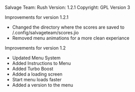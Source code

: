 Salvage Team: Rush
Version: 1.2.1
Copyright: GPL Version 3

Improvements for version 1.2.1

  * Changed the directory where the scores are saved to <user home>/.config/salvageteam/scores.jio
  * Removed menu animations for a more clean experiance

Improvements for version 1.2

  * Updated Menu System
  * Added Instructions to Menu
  * Added Turbo Boost
  * Added a loading screen 
  * Start menu loads faster
  * Added a version to the menu
